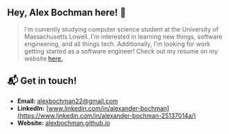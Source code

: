 
## Hey, Alex Bochman here! 👋

> I'm currently studying computer science student at the University of Massachusetts Lowell. I'm interested in 
learning new things, software engineering, and all things tech. Additionally, I'm looking for work getting 
started as a software engineer! Check out my resume on my website [here.](https://alexbochman.github.io/html/resume.html)

## 📬  Get in touch!
- **Email:** alexbochman22@gmail.com
- **LinkedIn:** [www.linkedin.com/in/alexander-bochman](https://www.linkedin.com/in/alexander-bochman-25137014a/)
- **Website:** [alexbochman.github.io](https://alexbochman.github.io/)




